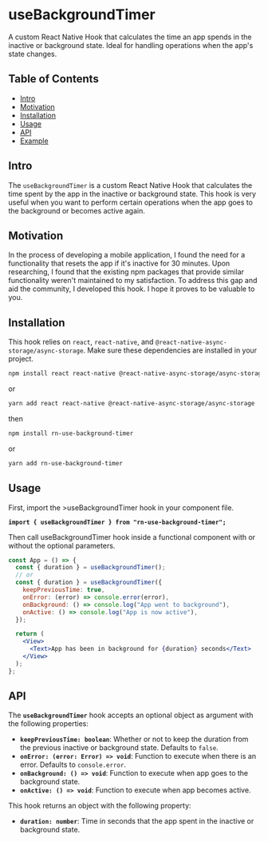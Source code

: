 <h1>useBackgroundTimer</h1>
<p>A custom React Native Hook that calculates the time an app spends in the inactive or background state. Ideal for handling operations when the app's state changes.</p>
<h2>Table of Contents</h2>
<ul>
<li><a href="#intro" target="_new">Intro</a></li>
<li><a href="#motivation" target="_new">Motivation</a></li>
<li><a href="#installation" target="_new">Installation</a></li>
<li><a href="#usage" target="_new">Usage</a></li>
<li><a href="#api" target="_new">API</a></li>
<li><a href="#example" target="_new">Example</a></li>
</ul>

## Intro

<p>The <code>useBackgroundTimer</code> is a custom React Native Hook that calculates the time spent by the app in the inactive or background state. This hook is very useful when you want to perform certain operations when the app goes to the background or becomes active again.</p>

## Motivation

<p>In the process of developing a mobile application, I found the need for a functionality that resets the app if it's inactive for 30 minutes. Upon researching, I found that the existing npm packages that provide similar functionality weren't maintained to my satisfaction. To address this gap and aid the community, I developed this hook. I hope it proves to be valuable to you.</p>

## Installation

<p>This hook relies on <code>react</code>, <code>react-native</code>, and <code>@react-native-async-storage/async-storage</code>. Make sure these dependencies are installed in your project.</p>

```bash
npm install react react-native @react-native-async-storage/async-storage
```

or

```bash
yarn add react react-native @react-native-async-storage/async-storage
```

then

```bash
npm install rn-use-background-timer
```

or

```bash
yarn add rn-use-background-timer
```

## Usage

<p>First, import the <code<strong>>useBackgroundTimer</strong></code> hook in your component file.</p>
<code><strong>import { useBackgroundTimer } from "rn-use-background-timer";</strong></code>

<p>Then call useBackgroundTimer hook inside a functional component with or without the optional parameters.</p>

```jsx
const App = () => {
  const { duration } = useBackgroundTimer();
  // or
  const { duration } = useBackgroundTimer({
    keepPreviousTime: true,
    onError: (error) => console.error(error),
    onBackground: () => console.log("App went to background"),
    onActive: () => console.log("App is now active"),
  });

  return (
    <View>
      <Text>App has been in background for {duration} seconds</Text>
    </View>
  );
};
```

## API

<p>The <code><strong>useBackgroundTimer</strong></code> hook accepts an optional object as argument with the following properties:</p>
<ul>
    <li><code><strong>keepPreviousTime: boolean</strong></code>: Whether or not to keep the duration from the previous inactive or background state. Defaults to <code>false</code>.</li>
    <li><code><strong>onError: (error: Error) =&gt; void</strong></code>: Function to execute when there is an error. Defaults to <code>console.error</code>.</li>
    <li><code><strong>onBackground: () =&gt; void</strong></code>: Function to execute when app goes to the background state.</li>
    <li><code><strong>onActive: () =&gt; void</strong></code>: Function to execute when app becomes active.</li>
</ul>
<p>This hook returns an object with the following property:</p>
<ul>
    <li><code><strong>duration: number</strong></code>: Time in seconds that the app spent in the inactive or background state.</li>
</ul>
